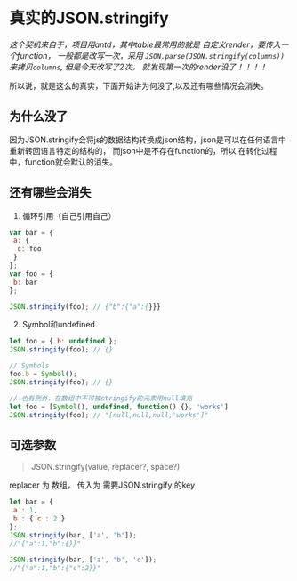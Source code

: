 # 真实的JSON.stringify

_这个契机来自于，项目用antd，其中table最常用的就是 自定义render，要传入一个function， 一般都是改写一次，采用 `JSON.parse(JSON.stringify(columns))`来拷贝`columns`,
但是今天改写了2次， 就发现第一次的render没了！！！！_

所以说，就是这么的真实，下面开始讲为何没了,以及还有哪些情况会消失。

## 为什么没了
因为JSON.stringify会将js的数据结构转换成json结构，json是可以在任何语言中重新转回语言特定的结构的， 而json中是不存在function的，所以 在转化过程中，function就会默认的消失。

## 还有哪些会消失

1. 循环引用（自己引用自己）
```js
var bar = {
 a: {
  c: foo
 }
};
var foo = {
 b: bar
};

JSON.stringify(foo); // {"b":{"a":{}}}
```

2. Symbol和undefined
```js
let foo = { b: undefined };
JSON.stringify(foo); // {}

// Symbols
foo.b = Symbol();
JSON.stringify(foo); // {}

// 也有例外，在数组中不可被stringify的元素用null填充
let foo = [Symbol(), undefined, function() {}, 'works']
JSON.stringify(foo); // "[null,null,null,'works']"
```

## 可选参数
> JSON.stringify(value, replacer?, space?)

replacer 为 数组， 传入为 需要JSON.stringify 的key
```js
let bar = {
 a : 1,
 b : { c : 2 }
};
JSON.stringify(bar, ['a', 'b']);
//"{"a":1,"b":{}}"
  
JSON.stringify(bar, ['a', 'b', 'c']);
//"{"a":1,"b":{"c":2}}"
```